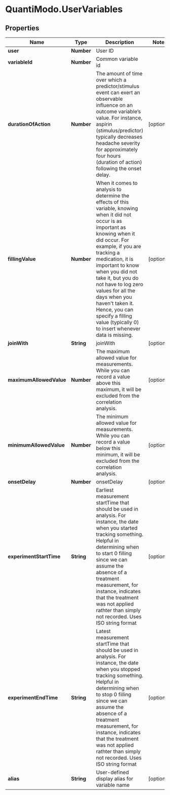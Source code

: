 # QuantiModo.UserVariables

## Properties
Name | Type | Description | Notes
------------ | ------------- | ------------- | -------------
**user** | **Number** | User ID | 
**variableId** | **Number** | Common variable id | 
**durationOfAction** | **Number** | The amount of time over which a predictor/stimulus event can exert an observable influence on an outcome variable’s value. For instance, aspirin (stimulus/predictor) typically decreases headache severity for approximately four hours (duration of action) following the onset delay. | [optional] 
**fillingValue** | **Number** | When it comes to analysis to determine the effects of this variable, knowing when it did not occur is as important as knowing when it did occur. For example, if you are tracking a medication, it is important to know when you did not take it, but you do not have to log zero values for all the days when you haven&#39;t taken it. Hence, you can specify a filling value (typically 0) to insert whenever data is missing. | [optional] 
**joinWith** | **String** | joinWith | [optional] 
**maximumAllowedValue** | **Number** | The maximum allowed value for measurements. While you can record a value above this maximum, it will be excluded from the correlation analysis. | [optional] 
**minimumAllowedValue** | **Number** | The minimum allowed value for measurements. While you can record a value below this minimum, it will be excluded from the correlation analysis. | [optional] 
**onsetDelay** | **Number** | onsetDelay | [optional] 
**experimentStartTime** | **String** | Earliest measurement startTime that should be used in analysis. For instance, the date when you started tracking something.  Helpful in determining when to start 0 filling since we can assume the absence of a treatment measurement, for instance, indicates that the treatment was not applied rathter than simply not recorded.  Uses ISO string format | [optional] 
**experimentEndTime** | **String** | Latest measurement startTime that should be used in analysis. For instance, the date when you stopped tracking something.  Helpful in determining when to stop 0 filling since we can assume the absence of a treatment measurement, for instance, indicates that the treatment was not applied rathter than simply not recorded.   Uses ISO string format | [optional] 
**alias** | **String** | User-defined display alias for variable name | [optional] 


